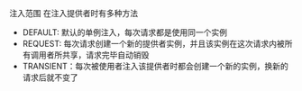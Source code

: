 注入范围
在注入提供者时有多种方法

- DEFAULT: 默认的单例注入，每次请求都是使用同一个实例
- REQUEST: 每次请求创建一个新的提供者实例，并且该实例在这次请求内被所有调用者所共享，请求完毕自动销毁
- TRANSIENT：每次被使用者注入该提供者时都会创建一个新的实例，换新的请求后就不变了
